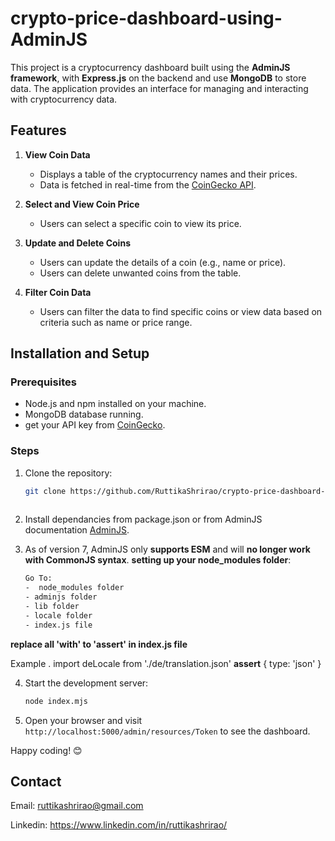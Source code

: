 # crypto-price-dashboard-using-AdminJS 

This project is a cryptocurrency dashboard built using the **AdminJS framework**, with **Express.js** on the backend and use **MongoDB** to store data. The application provides an interface for managing and interacting with cryptocurrency data.  


## Features

1. **View Coin Data**  
   - Displays a table of the cryptocurrency names and their prices.  
   - Data is fetched in real-time from the [CoinGecko API](https://www.coingecko.com/en/api).  

2. **Select and View Coin Price**  
   - Users can select a specific coin to view its price.  

3. **Update and Delete Coins**  
   - Users can update the details of a coin (e.g., name or price).  
   - Users can delete unwanted coins from the table.  

4. **Filter Coin Data**  
   - Users can filter the data to find specific coins or view data based on criteria such as name or price range.  


  

## Installation and Setup



### Prerequisites  
- Node.js and npm installed on your machine.  
- MongoDB database running.  
- get your API key from [CoinGecko](https://www.coingecko.com/en/api).  

### Steps  

1. Clone the repository:  
   ```bash  
   git clone https://github.com/RuttikaShrirao/crypto-price-dashboard-using-AdminJS.git  
 
    ```

2. Install dependancies from package.json or from AdminJS documentation [AdminJS](https://docs.adminjs.co/installation/getting-started).    

3. As of version 7, AdminJS only **supports ESM** and will **no longer work with CommonJS syntax**. **setting up your node_modules folder**:
     ```bash
   Go To: 
   -  node_modules folder
   - adminjs folder 
   - lib folder 
   - locale folder
   - index.js file  

**replace all 'with' to 'assert' in  index.js file**


Example . import deLocale from './de/translation.json' **assert**  { type: 'json' }
    



4. Start the development server:
    ```bash
    node index.mjs
    ```

5. Open your browser and visit `http://localhost:5000/admin/resources/Token` to see the dashboard.

Happy coding! 😊


## Contact
Email: ruttikashrirao@gmail.com

Linkedin: https://www.linkedin.com/in/ruttikashrirao/